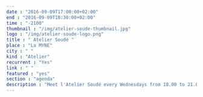 ```yaml
---
date : "2016-09-09T17:00:00+02:00"
end : "2016-09-09T18:30:00+02:00"
time : "-2100"
thumbnail : "/img/atelier-soude-thumbnail.jpg"
logo : "/img/atelier-soude-logo.png"
title : " Atelier Soudé "
place : "La MYNE"
city : " "
kind : "Atelier"
recurrent : "Yes"
link : " "
featured : "yes"
section : "agenda"
description : "Meet l'Atelier Soudé every Wednesdays from 18.00 to 21.00. L'Atelier Soudé is an electronic and electric co-reparation workshop which offer its support in reparing or improving your electronics ."
---
```


